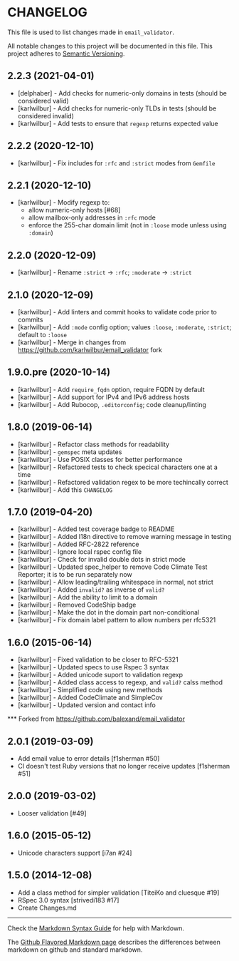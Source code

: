 # CHANGELOG

This file is used to list changes made in `email_validator`.

All notable changes to this project will be documented in this file.
This project adheres to [Semantic Versioning](http://semver.org/).

## 2.2.3 (2021-04-01)

* [delphaber] - Add checks for numeric-only domains in tests (should be considered valid)
* [karlwilbur] - Add checks for numeric-only TLDs in tests (should be considered invalid)
* [karlwilbur] - Add tests to ensure that `regexp` returns expected value

## 2.2.2 (2020-12-10)

* [karlwilbur] - Fix includes for `:rfc` and `:strict` modes from `Gemfile`

## 2.2.1 (2020-12-10)

* [karlwilbur] - Modify regexp to:
    - allow numeric-only hosts [#68]
    - allow mailbox-only addresses  in `:rfc` mode
    - enforce the 255-char domain limit (not in `:loose` mode unless using `:domain`)

## 2.2.0 (2020-12-09)

* [karlwilbur] - Rename `:strict` -> `:rfc`; `:moderate` -> `:strict`

## 2.1.0 (2020-12-09)

* [karlwilbur] - Add linters and commit hooks to validate code prior to commits
* [karlwilbur] - Add `:mode` config option; values `:loose`, `:moderate`, `:strict`; default to `:loose`
* [karlwilbur] - Merge in changes from <https://github.com/karlwilbur/email_validator> fork

## 1.9.0.pre (2020-10-14)

* [karlwilbur] - Add `require_fqdn` option, require FQDN by default
* [karlwilbur] - Add support for IPv4 and IPv6 address hosts
* [karlwilbur] - Add Rubocop, `.editorconfig`; code cleanup/linting

## 1.8.0 (2019-06-14)

* [karlwilbur] - Refactor class methods for readability
* [karlwilbur] - `gemspec` meta updates
* [karlwilbur] - Use POSIX classes for better performance
* [karlwilbur] - Refactored tests to check specical characters one at a time
* [karlwilbur] - Refactored validation regex to be more techincally correct
* [karlwilbur] - Add this `CHANGELOG`

## 1.7.0 (2019-04-20)

* [karlwilbur] - Added test coverage badge to README
* [karlwilbur] - Added I18n directive to remove warning message in testing
* [karlwilbur] - Added RFC-2822 reference
* [karlwilbur] - Ignore local rspec config file
* [karlwilbur] - Check for invalid double dots in strict mode
* [karlwilbur] - Updated spec_helper to remove Code Climate Test Reporter; it is to be run separately now
* [karlwilbur] - Allow leading/trailing whitespace in normal, not strict
* [karlwilbur] - Added `invalid?` as inverse of `valid?`
* [karlwilbur] - Add the ability to limit to a domain
* [karlwilbur] - Removed CodeShip badge
* [karlwilbur] - Make the dot in the domain part non-conditional
* [karlwilbur] - Fix domain label pattern to allow numbers per rfc5321

## 1.6.0 (2015-06-14)

* [karlwilbur] - Fixed validation to be closer to RFC-5321
* [karlwilbur] - Updated specs to use Rspec 3 syntax
* [karlwilbur] - Added unicode suport to validation regexp
* [karlwilbur] - Added class access to regexp, and `valid?` calss method
* [karlwilbur] - Simplified code using new methods
* [karlwilbur] - Added CodeClimate and SimpleCov
* [karlwilbur] - Updated version and contact info

*** Forked from <https://github.com/balexand/email_validator>

## 2.0.1 (2019-03-09)

* Add email value to error details [f1sherman #50]
* CI doesn't test Ruby versions that no longer receive updates [f1sherman #51]

## 2.0.0 (2019-03-02)

* Looser validation [#49]

## 1.6.0 (2015-05-12)

* Unicode characters support [i7an #24]

## 1.5.0 (2014-12-08)

* Add a class method for simpler validation [TiteiKo and cluesque #19]
* RSpec 3.0 syntax [strivedi183 #17]
* Create Changes.md

---

Check the [Markdown Syntax Guide](http://daringfireball.net/projects/markdown/syntax)
for help with Markdown.

The [Github Flavored Markdown page](http://github.github.com/github-flavored-markdown/)
describes the differences between markdown on github and standard markdown.
